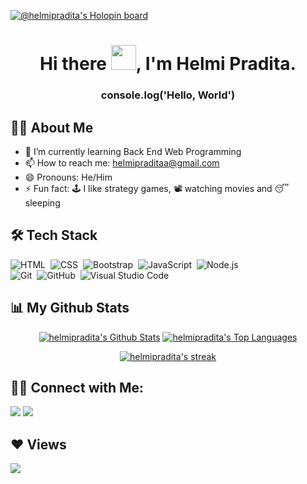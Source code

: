 [![@helmipradita's Holopin board](https://holopin.me/helmipradita)](https://holopin.io/@helmipradita)

<h1 align="center">Hi there <img src="https://raw.githubusercontent.com/MartinHeinz/MartinHeinz/master/wave.gif" height="40" width="40">, I'm Helmi Pradita.</h1>
<h3 align="center">console.log('Hello, World')</h3>

## 🙋‍♂️ About Me

- 🌱 I’m currently learning Back End Web Programming 
- 📫 How to reach me: helmipraditaa@gmail.com
- 😄 Pronouns: He/Him
- ⚡ Fun fact: 🕹️ I like strategy games, 📽️ watching movies and 😴 sleeping

## 🛠 Tech Stack
![HTML](https://img.shields.io/badge/-HTML-05122A?style=flat&logo=HTML5)&nbsp;
![CSS](https://img.shields.io/badge/-CSS-05122A?style=flat&logo=CSS3&logoColor=1572B6)&nbsp;
![Bootstrap](https://img.shields.io/badge/-Bootstrap-05122A?style=flat&logo=bootstrap&logoColor=563D7C)&nbsp;
![JavaScript](https://img.shields.io/badge/-JavaScript-05122A?style=flat&logo=javascript)&nbsp;
![Node.js](https://img.shields.io/badge/-Node.js-05122A?style=flat&logo=node.js)\
![Git](https://img.shields.io/badge/-Git-05122A?style=flat&logo=git)&nbsp;
![GitHub](https://img.shields.io/badge/-GitHub-05122A?style=flat&logo=github)&nbsp;
![Visual Studio Code](https://img.shields.io/badge/-Visual%20Studio%20Code-05122A?style=flat&logo=visual-studio-code&logoColor=007ACC)&nbsp;



## 📊 My Github Stats

<p align="center">
  <a href="https://github.com/helmipradita/github-readme-stats"><img alt="helmipradita's Github Stats" src="https://github-readme-stats.vercel.app/api?username=helmipradita&show_icons=true&count_private=true&theme=react&hide_border=true&bg_color=0D1117" /></a>
    <a href="https://github.com/helmipradita/github-readme-stats"><img alt="helmipradita's Top Languages" src="https://github-readme-stats.vercel.app/api/top-langs/?username=helmipradita&langs_count=8&count_private=true&layout=compact&theme=react&hide_border=true&bg_color=0D1117" /></a>
</p>

<p align="center">
    <a href="https://github.com/helmipradita/github-readme-streak-stats">
        <img title="🔥 Get streak stats for your profile at git.io/streak-stats" alt="helmipradita's streak" src="https://streak-stats.demolab.com?user=helmipradita&theme=black-ice&hide_border=true&date_format=j%20M%5B%20Y%5D&fire=FF0000&stroke=0000&background=060A0CD0"/>
    </a>
</p>
  
## 🤝🏻 Connect with Me:

<p align="left">
  <a href = "https://twitter.com/helmipradita_"><img src="https://img.icons8.com/fluent/48/000000/twitter.png"/></a>
  <a href = "https://www.instagram.com/https://twitter.com/helmipradita_/"><img src="https://img.icons8.com/fluent/48/000000/instagram-new.png"/></a>
</p>

## ❤ Views
<a href="https://github.com/Meghna-DAS/github-profile-views-counter">
    <img src="https://komarev.com/ghpvc/?username=helmipradita">
</a>
